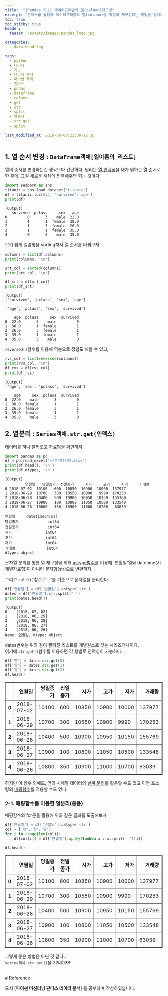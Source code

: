 ```yaml
---
title:  "[Pandas 기초] 데이터프레임의 열(column)재구성"
excerpt: "판다스를 활용해 데이터프레임의 열(column)을 적절히 재구성하는 방법을 알아보자"
toc: true
toc_sticky: true
header:
  teaser: /assets/images/pandas_logo.jpg

categories:
  - data_handling

tags:
  - python
  - 데이터
  - 기초
  - 데이터 분석
  - 파이썬 독학
  - 판다스
  - pndas
  - dataframe
  - columns
  - get
  - str
  - split
  - 열순서
  - str.get
  - split

last_modified_at: 2019-08-08T22:00-22:30
---
```


## 1. 열 순서 변경 : `DataFrame객체[열이름의 리스트]`  

열의 순서를 변경하는건 생각보다 간단하다. 원리는 [열 인덱싱](https://yganalyst.github.io/data_handling/Pd_1/#2-6-%EC%97%B4-%EC%84%A0%ED%83%9D)을 내가 원하는 열 순서로 한 후에, 그걸 새로운 객체에 입력해주면 되는 것이다.  

```python
import seaborn as sns
titanic = sns.load_dataset('titanic')
df = titanic.loc[0:4, 'survived':'age']
print(df)
```
	[Output]
       survived  pclass     sex   age
    0         0       3    male  22.0
    1         1       1  female  38.0
    2         1       3  female  26.0
    3         1       1  female  35.0
    4         0       3    male  35.0 
    
    
보기 쉽게 컬렴명을 sorting해서 열 순서를 바꿔보자  

```python
columns = list(df.columns)
print(columns, '\n')

srt_col = sorted(columns)
print(srt_col, '\n')

df_srt = df[srt_col]
print(df_srt)
```
	[Output]
    ['survived', 'pclass', 'sex', 'age'] 
    
    ['age', 'pclass', 'sex', 'survived'] 
    
        age  pclass     sex  survived
    0  22.0       3    male         0
    1  38.0       1  female         1
    2  26.0       3  female         1
    3  35.0       1  female         1
    4  35.0       3    male         0
    

`reversed()`함수를 이용해 역순으로 정렬도 해볼 수 있고,  

```python
rvs_col = list(reversed(columns))
print(rvs_col, '\n')
df_rvs = df[rvs_col]
print(df_rvs)
```
	[Output]
    ['age', 'sex', 'pclass', 'survived'] 
    
        age     sex  pclass  survived
    0  22.0    male       3         0
    1  38.0  female       1         1
    2  26.0  female       3         1
    3  35.0  female       1         1
    4  35.0    male       3         0
    


## 2. 열분리 : `Series객체.str.get(인덱스)`  

데이터를 하나 불러오고 자료형을 확인하자  

```python
import pandas as pd
df = pd.read_excel("~/주가데이터.xlsx")
print(df.head(), '\n')
print(df.dtypes, '\n')
```
	[Output]
             연월일   당일종가  전일종가     시가     고가     저가     거래량
    0 2018-07-02  10100   600  10850  10900  10000  137977
    1 2018-06-29  10700   300  10550  10900   9990  170253
    2 2018-06-28  10400   500  10900  10950  10150  155769
    3 2018-06-27  10900   100  10800  11050  10500  133548
    4 2018-06-26  10800   350  10900  11000  10700   63039 
    
    연월일     datetime64[ns]
    당일종가             int64
    전일종가             int64
    시가               int64
    고가               int64
    저가               int64
    거래량              int64
    dtype: object 
    
    
문자열 분리를 통한 열 재구성을 위해 [astype함수](https://yganalyst.github.io/data_handling/Pd_7/#1-2-%EC%9E%90%EB%A3%8C%ED%98%95-%EB%B3%80%ED%99%98--replace-astype)를 이용해 '연월일'열을 datetime(시계열자료형)이 아니라 문자형(str)으로 변환하자.  

그리고 `split()`함수로 '-'를 기준으로 문자열을 분리한다.  

```python
df['연월일'] = df['연월일'].astype('str')
dates = df['연월일'].str.split('-')
print(dates.head())
```
	[Output]
    0    [2018, 07, 02]
    1    [2018, 06, 29]
    2    [2018, 06, 28]
    3    [2018, 06, 27]
    4    [2018, 06, 26]
    Name: 연월일, dtype: object
    

dates변수는 위와 같이 짤려진 리스트를 개별원소로 갖는 시리즈객체이다.  
여기에 `str.get()`함수를 이용하면 각 행별로 인덱싱이 가능하다.  

```python
df['연'] = dates.str.get(0)
df['월'] = dates.str.get(1)
df['일'] = dates.str.get(2)
df.head()
```




<div>
<style scoped>
    .dataframe tbody tr th:only-of-type {
        vertical-align: middle;
    }

    .dataframe tbody tr th {
        vertical-align: top;
    }

    .dataframe thead th {
        text-align: right;
    }
</style>
<table border="1" class="dataframe">
  <thead>
    <tr style="text-align: right;">
      <th></th>
      <th>연월일</th>
      <th>당일종가</th>
      <th>전일종가</th>
      <th>시가</th>
      <th>고가</th>
      <th>저가</th>
      <th>거래량</th>
      <th>연</th>
      <th>월</th>
      <th>일</th>
    </tr>
  </thead>
  <tbody>
    <tr>
      <th>0</th>
      <td>2018-07-02</td>
      <td>10100</td>
      <td>600</td>
      <td>10850</td>
      <td>10900</td>
      <td>10000</td>
      <td>137977</td>
      <td>2018</td>
      <td>07</td>
      <td>02</td>
    </tr>
    <tr>
      <th>1</th>
      <td>2018-06-29</td>
      <td>10700</td>
      <td>300</td>
      <td>10550</td>
      <td>10900</td>
      <td>9990</td>
      <td>170253</td>
      <td>2018</td>
      <td>06</td>
      <td>29</td>
    </tr>
    <tr>
      <th>2</th>
      <td>2018-06-28</td>
      <td>10400</td>
      <td>500</td>
      <td>10900</td>
      <td>10950</td>
      <td>10150</td>
      <td>155769</td>
      <td>2018</td>
      <td>06</td>
      <td>28</td>
    </tr>
    <tr>
      <th>3</th>
      <td>2018-06-27</td>
      <td>10900</td>
      <td>100</td>
      <td>10800</td>
      <td>11050</td>
      <td>10500</td>
      <td>133548</td>
      <td>2018</td>
      <td>06</td>
      <td>27</td>
    </tr>
    <tr>
      <th>4</th>
      <td>2018-06-26</td>
      <td>10800</td>
      <td>350</td>
      <td>10900</td>
      <td>11000</td>
      <td>10700</td>
      <td>63039</td>
      <td>2018</td>
      <td>06</td>
      <td>26</td>
    </tr>
  </tbody>
</table>
</div>



하지만 이 함수 외에도, 앞의 시계열 데이터의 [날짜 분리](https://yganalyst.github.io/data_handling/Pd_8/#4-1-%EB%82%A0%EC%A7%9C-%EB%8D%B0%EC%9D%B4%ED%84%B0-%EB%B6%84%EB%A6%AC--dtyear-dtmonth-dtday)를 활용할 수도 있고 이전 포스팅의 [매핑함수](https://yganalyst.github.io/study/Pd_9/)를 적용할 수도 있다.  


### 2-1. 매핑함수를 이용한 열분리(응용)  


매핑함수와 for문을 활용해 위와 같은 결과를 도출해보자  

```python
df['연월일'] = df['연월일'].astype('str')
col = ['연','월','일']
for i in range(len(col)):
    df[col[i]] = df['연월일'].apply(lambda x : x.split('-')[i])

df.head()
```


<div>
<style scoped>
    .dataframe tbody tr th:only-of-type {
        vertical-align: middle;
    }

    .dataframe tbody tr th {
        vertical-align: top;
    }

    .dataframe thead th {
        text-align: right;
    }
</style>
<table border="1" class="dataframe">
  <thead>
    <tr style="text-align: right;">
      <th></th>
      <th>연월일</th>
      <th>당일종가</th>
      <th>전일종가</th>
      <th>시가</th>
      <th>고가</th>
      <th>저가</th>
      <th>거래량</th>
      <th>연</th>
      <th>월</th>
      <th>일</th>
    </tr>
  </thead>
  <tbody>
    <tr>
      <th>0</th>
      <td>2018-07-02</td>
      <td>10100</td>
      <td>600</td>
      <td>10850</td>
      <td>10900</td>
      <td>10000</td>
      <td>137977</td>
      <td>2018</td>
      <td>07</td>
      <td>02</td>
    </tr>
    <tr>
      <th>1</th>
      <td>2018-06-29</td>
      <td>10700</td>
      <td>300</td>
      <td>10550</td>
      <td>10900</td>
      <td>9990</td>
      <td>170253</td>
      <td>2018</td>
      <td>06</td>
      <td>29</td>
    </tr>
    <tr>
      <th>2</th>
      <td>2018-06-28</td>
      <td>10400</td>
      <td>500</td>
      <td>10900</td>
      <td>10950</td>
      <td>10150</td>
      <td>155769</td>
      <td>2018</td>
      <td>06</td>
      <td>28</td>
    </tr>
    <tr>
      <th>3</th>
      <td>2018-06-27</td>
      <td>10900</td>
      <td>100</td>
      <td>10800</td>
      <td>11050</td>
      <td>10500</td>
      <td>133548</td>
      <td>2018</td>
      <td>06</td>
      <td>27</td>
    </tr>
    <tr>
      <th>4</th>
      <td>2018-06-26</td>
      <td>10800</td>
      <td>350</td>
      <td>10900</td>
      <td>11000</td>
      <td>10700</td>
      <td>63039</td>
      <td>2018</td>
      <td>06</td>
      <td>26</td>
    </tr>
  </tbody>
</table>
</div>


그렇게 좋은 방법은 아닌 것 같다..  
`series객체.str.get()`을 기억하자!!  


  
<br/>
# Reference  

도서 [**파이썬 머신러닝 판다스 데이터 분석**] 를 공부하며 작성하였습니다.  